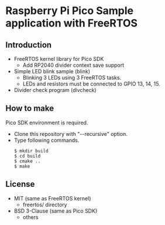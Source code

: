 # Raspberry Pi Pico Sample application with FreeRTOS

## Introduction

- FreeRTOS kernel library for Pico SDK
  - Add RP2040 divider context save support
- Simple LED blink sample (blink)
  - Blinking 3 LEDs using 3 FreeRTOS tasks.
  - LEDs and resistors must be connected to GPIO 13, 14, 15. 
- Divider check program (divcheck)

## How to make

Pico SDK environment is required.

- Clone this repository with "--recursive" option.
- Type following commands.
    ```
    $ mkdir build
    $ cd build
    $ cmake ..
    $ make
    ```

## License

- MIT (same as FreeRTOS kernel)
  - freertos/ directory
- BSD 3-Clause (same as Pico SDK)
  - others
